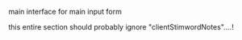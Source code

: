 main interface for main input form

this entire section should probably ignore   "clientStimwordNotes"....!
